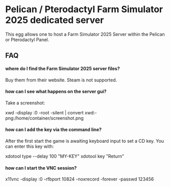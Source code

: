 # Pelican / Pterodactyl Farm Simulator 2025 dedicated server

This egg allows one to host a Farm Simulator 2025 Server within the Pelican or Pterodactyl Panel.

## FAQ

#### where do I find the Farm Simulator 2025 server files?

Buy them from their website. Steam is not supported.

#### how can I see what happens on the server gui?

Take a screenshot:

xwd -display :0 -root -silent | convert xwd:- png:/home/container/screenshot.png

#### how can I add the key via the command line?

After the first start the game is awaiting keyboard input to set a CD key. You can enter this key with:

xdotool type --delay 100 "MY-KEY"
xdotool key "Return"

#### how can I start the VNC session?

x11vnc -display :0 -rfbport 10824 -noxrecord -forever -passwd 123456
